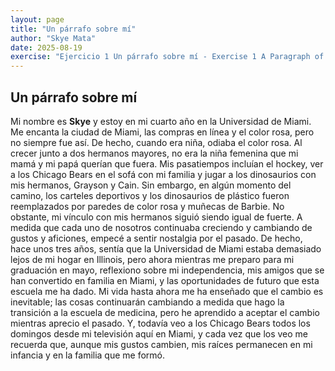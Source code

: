 ```yaml
---
layout: page
title: "Un párrafo sobre mí"
author: "Skye Mata"
date: 2025-08-19
exercise: "Ejercicio 1 Un párrafo sobre mí - Exercise 1 A Paragraph of Me"
---
```


## Un párrafo sobre mí

Mi nombre es **Skye** y estoy en mi cuarto año en la Universidad de Miami. Me encanta la ciudad de Miami, las compras en línea y el color rosa, pero no siempre fue así. De hecho, cuando era niña, odiaba el color rosa. Al crecer junto a dos hermanos mayores, no era la niña femenina que mi mamá y mi papá querían que fuera. Mis pasatiempos incluían el hockey, ver a los Chicago Bears en el sofá con mi familia y jugar a los dinosaurios con mis hermanos, Grayson y Cain. Sin embargo, en algún momento del camino, los carteles deportivos y los dinosaurios de plástico fueron reemplazados por paredes de color rosa y muñecas de Barbie. No obstante, mi vínculo con mis hermanos siguió siendo igual de fuerte. A medida que cada uno de nosotros continuaba creciendo y cambiando de gustos y aficiones, empecé a sentir nostalgia por el pasado. De hecho, hace unos tres años, sentía que la Universidad de Miami estaba demasiado lejos de mi hogar en Illinois, pero ahora mientras me preparo para mi graduación en mayo, reflexiono sobre mi independencia, mis amigos que se han convertido en familia en Miami, y las oportunidades de futuro que esta escuela me ha dado. Mi vida hasta ahora me ha enseñado que el cambio es inevitable; las cosas continuarán cambiando a medida que hago la transición a la escuela de medicina, pero he aprendido a aceptar el cambio mientras aprecio el pasado. Y, todavía veo a los Chicago Bears todos los domingos desde mi televisión aquí en Miami, y cada vez que los veo me recuerda que, aunque mis gustos cambien, mis raíces permanecen en mi infancia y en la familia que me formó.    
